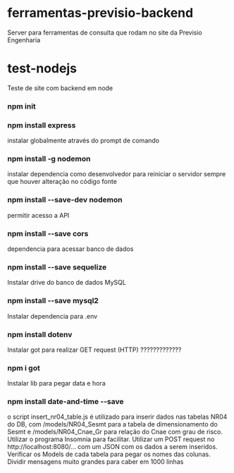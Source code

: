 # ferramentas-previsio-backend
 Server para ferramentas de consulta que rodam no site da Previsio Engenharia



# test-nodejs
 Teste de site com backend em node

### npm init

### npm install express

instalar globalmente através do prompt de comando
### npm install -g nodemon

instalar dependencia como desenvolvedor para reiniciar o servidor sempre que houver alteração no código fonte
### npm install --save-dev nodemon

permitir acesso a API
### npm install --save cors

dependencia para acessar banco de dados
### npm install --save sequelize

Instalar drive do banco de dados MySQL
### npm install --save mysql2

Instalar dependencia para .env
### npm install dotenv

Instalar got para realizar GET request (HTTP)   ?????????????
### npm i got

Instalar lib para pegar data e hora
### npm install date-and-time --save



o script insert_nr04_table.js é utilizado para inserir dados nas tabelas NR04 do DB, com /models/NR04_Sesmt para a tabela de dimensionamento do Sesmt e /models/NR04_Cnae_Gr para relação do Cnae com grau de risco.
Utilizar o programa Insomnia para facilitar. Utilizar um POST request no http://localhost:8080/... com um JSON com os dados a serem inseridos. Verificar os Models de cada tabela para pegar os nomes das colunas.
Dividir mensagens muito grandes para caber em 1000 linhas
